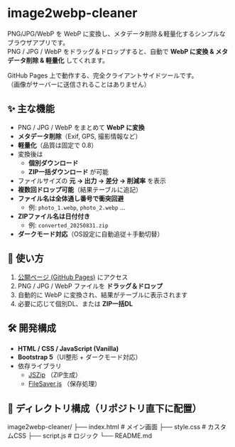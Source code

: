 # image2webp-cleaner
PNG/JPG/WebP を WebP に変換し、メタデータ削除＆軽量化するシンプルなブラウザアプリです。  
PNG / JPG / WebP をドラッグ＆ドロップすると、自動で **WebP に変換 & メタデータ削除 & 軽量化** してくれます。  

GitHub Pages 上で動作する、完全クライアントサイドツールです。  
（画像がサーバーに送信されることはありません）

## ✨ 主な機能

- PNG / JPG / WebP をまとめて **WebP に変換**
- **メタデータ削除**（Exif, GPS, 撮影情報など）
- **軽量化**（品質は固定で 0.8）
- 変換後は  
  - **個別ダウンロード**  
  - **ZIP一括ダウンロード** が可能
- ファイルサイズの **元 → 出力 → 差分 → 削減率** を表示
- **複数回ドロップ可能**（結果テーブルに追記）
- **ファイル名は全体通し番号で衝突回避**  
  - 例: `photo_1.webp`, `photo_2.webp` …
- **ZIPファイル名は日付付き**  
  - 例: `converted_20250831.zip`
- **ダークモード対応**（OS設定に自動追従＋手動切替）

## 🚀 使い方

1. [公開ページ (GitHub Pages)](https://cromon-code.github.io/image2webp-cleaner/) にアクセス  
2. PNG / JPG / WebP ファイルを **ドラッグ＆ドロップ**  
3. 自動的に WebP に変換され、結果がテーブルに表示されます  
4. 必要に応じて個別DL、または **ZIP一括DL**  

## 🛠 開発構成

- **HTML / CSS / JavaScript (Vanilla)**  
- **Bootstrap 5**（UI整形 + ダークモード対応）  
- 依存ライブラリ  
  - [JSZip](https://stuk.github.io/jszip/) （ZIP生成）  
  - [FileSaver.js](https://github.com/eligrey/FileSaver.js/) （保存処理）  

## 📂 ディレクトリ構成（リポジトリ直下に配置）

image2webp-cleaner/
├── index.html # メイン画面
├── style.css # カスタムCSS
├── script.js # ロジック
└── README.md
